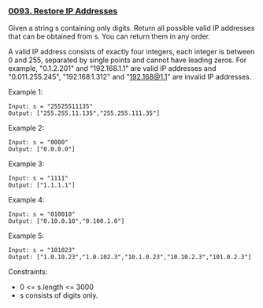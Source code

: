 ### [0093. Restore IP Addresses](https://leetcode.com/problems/restore-ip-addresses/)

Given a string s containing only digits. Return all possible valid IP addresses that can be obtained from s. You can return them in any order.

A valid IP address consists of exactly four integers, each integer is between 0 and 255, separated by single points and cannot have leading zeros. For example, "0.1.2.201" and "192.168.1.1" are valid IP addresses and "0.011.255.245", "192.168.1.312" and "192.168@1.1" are invalid IP addresses. 

 

Example 1:

    Input: s = "25525511135"
    Output: ["255.255.11.135","255.255.111.35"]
    
Example 2:

    Input: s = "0000"
    Output: ["0.0.0.0"]
    
Example 3:

    Input: s = "1111"
    Output: ["1.1.1.1"]
    
Example 4:

    Input: s = "010010"
    Output: ["0.10.0.10","0.100.1.0"]
    
Example 5:

    Input: s = "101023"
    Output: ["1.0.10.23","1.0.102.3","10.1.0.23","10.10.2.3","101.0.2.3"]
    
Constraints:
    
- 0 <= s.length <= 3000
- s consists of digits only.
